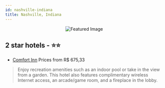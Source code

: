 ```yaml
---
id: nashville-indiana
title: Nashville, Indiana
---
```


<center><img src="https://i.travelapi.com/hotels/1000000/50000/41100/41026/d60d9b9c_z.jpg" alt="Featured Image" /></center>


##  2 star hotels - ⭐️⭐️

-    [Comfort Inn](https://us.hurb.com/hotels/nashville/comfort-inn-JNP-JP864701?cmp=18055) Prices from R$ 675,33
   > Enjoy recreation amenities such as an indoor pool or take in the view from a garden. This hotel also features complimentary wireless Internet access, an arcade/game room, and a fireplace in the lobby.
